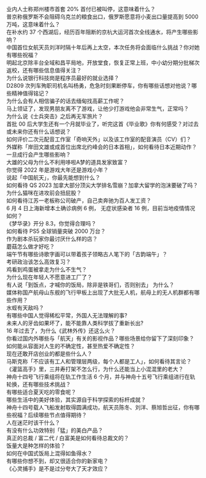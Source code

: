 业内人士称郑州楼市首套  20% 首付已被叫停，这意味着什么？  
普京称俄罗斯不会阻碍乌克兰的粮食出口，俄罗斯愿意将小麦出口量提高到 5000 万吨，这意味着什么？  
在补水约 37 个西湖后，经历百年阻断的京杭大运河首次全线通水，将产生哪些影响？  
中国首位女航天员刘洋时隔十年后再上太空，本次任务将会面临什么挑战？你对她有哪些祝福？  
明起北京除丰台全域和昌平局地，开放堂食，恢复正常上班，中小幼分期分批梯次返校，还有哪些信息值得关注？  
为什么说银行科技岗是程序员最好的就业选择？  
D2809 次列车殉职司机名叫杨勇，危急时刻果断停车，你有哪些话想对他说？哪些精神值得铭记？  
为什么会有人相信骗子的话去缅甸找高薪工作呢？  
马上领证了，发现男朋友离不了游戏，让他少打游戏他会非常生气，正常吗？  
为什么说《士兵突击》之后再无军旅片？  
首批 00 后大学生还有一个月就毕业了，听完这首《毕业歌》你有何感受？对过去或未来你还有什么话想说？  
如何评价二次元配音工作室「奇响天外」以及该工作室的配音演员（CV）们？  
外媒称「岸田文雄或成首位出席北约峰会的日本首相」，如何看待日本近期动作？一旦成行会产生哪些影响？  
大雄的父母为什么不利用哆啦A梦的道具发家致富？  
你觉得 2022 年是游戏大年还是游戏小年？  
说起「中国航天」，你最先能想到什么？  
如何看待 QS 2023 加拿大部分顶尖大学排名雪崩？加拿大留学的泡沫要破了吗？  
为什么猫咪在进攻前会扭屁股？  
如何看待江苏一老板称公司破产，自己卖奔驰为百人发工资？  
6 月 4 日上海新增本土确诊病例 6 例， 无症状感染者 16 例，目前当地疫情情况如何？  
《梦华录》开分 8.3，你觉得合理吗？  
如何看待 PS5 全球销量突破 2000 万台？  
作为剧本杀玩家你最讨厌什么样的店？  
蘑菇怎么做才好吃？  
端午节有哪些诗歌字画可以带着孩子领略古人笔下的「古韵端午」？  
考研政治该怎么高效复习？  
鸡看到鸡蛋被拿走为什么不生气？  
为什么现在年轻人不愿意进工厂了？  
有人说「到饭点，才喊你的饭局，除非是铁哥们，否则别去」 为什么？  
媒体称国产航母山东舰的飞行甲板上出现了大批无人机，航母上的无人机群都有哪些作用？  
水蛭有天敌吗？  
有哪些中国人觉得稀松平常，外国人无法理解的事?  
未来人的牙齿如果坏了，能不能靠人类科学拔了重新长出?  
16 年过去了，为什么《武林外传》还这么火？  
你看过国内外哪些与「航天」有关的影视作品？哪些场景给你留下了深刻印象？  
如何能从容面对人生的不确定性，甚至热爱不确定性？  
现在还敢开店创业的都是些什么人？  
马斯克称「不应该有工人和管理层两级，每个人都是工人」，如何看待其言论？  
《灌篮高手》里，三井寿打架不怎么行，为什么还能当上小混混里的老大？  
神舟十四号飞行乘组将在轨工作生活 6 个月，并与神舟十五号飞行乘组进行在轨轮换，还有哪些技术挑战？  
有哪些适合夏天吃的零食呢？  
哪些生活中的美好体验，其实源自于科学探索的标杆成就？  
神舟十四号载人飞船发射取得圆满成功，航天员陈冬、刘洋、蔡旭哲出征，你有哪些祝福？后续哪些节点值得期待？  
人在迷茫时该干什么？  
有没有什么功效特别「猛」的美白产品？  
真正的总裁 / 富二代 / 白富美是如何看待总裁文的？  
饭量大是种怎样的体验？  
如何在中国式饭局上混得如鱼得水？  
有哪些你想不到，却又很适合你的新家电？  
《心灵捕手》是不是过分夸大了天才效应？  
